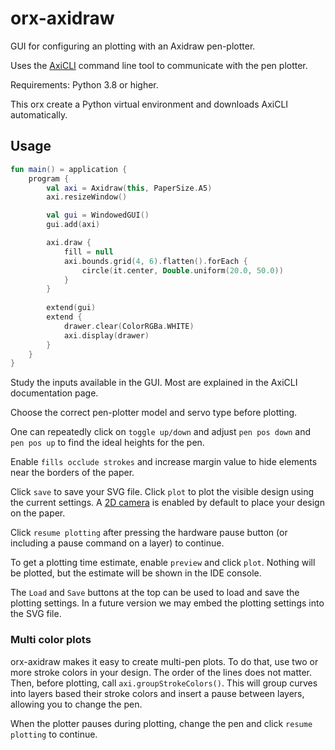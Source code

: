 # orx-axidraw

GUI for configuring an plotting with an Axidraw pen-plotter.

Uses the [AxiCLI](https://axidraw.com/doc/cli_api/#introduction) command line tool 
to communicate with the pen plotter.

Requirements: Python 3.8 or higher.

This orx create a Python virtual environment and downloads AxiCLI automatically. 

## Usage

```kotlin
fun main() = application {
    program {
        val axi = Axidraw(this, PaperSize.A5)
        axi.resizeWindow()

        val gui = WindowedGUI()
        gui.add(axi)

        axi.draw {
            fill = null
            axi.bounds.grid(4, 6).flatten().forEach { 
                circle(it.center, Double.uniform(20.0, 50.0))
            }
        }
        
        extend(gui)
        extend {
            drawer.clear(ColorRGBa.WHITE)
            axi.display(drawer)
        }
    }
}
```

Study the inputs available in the GUI. Most are explained in the AxiCLI documentation page.

Choose the correct pen-plotter model and servo type before plotting.

One can repeatedly click on `toggle up/down` and adjust `pen pos down` and `pen pos up`
to find the ideal heights for the pen.

Enable `fills occlude strokes` and increase margin value to hide elements near 
the borders of the paper.

Click `save` to save your SVG file.
Click `plot` to plot the visible design using the current settings.
A [2D camera](https://guide.openrndr.org/extensions/camera2D.html) is enabled by default 
to place your design on the paper.

Click `resume plotting` after pressing the hardware pause button (or including a pause
command on a layer) to continue.

To get a plotting time estimate, enable `preview` and click `plot`. Nothing will be plotted, but the estimate will be shown in the IDE console.

The `Load` and `Save` buttons at the top can be used to load and save the plotting settings. In a future version we may embed the plotting settings into the SVG file.

### Multi color plots

orx-axidraw makes it easy to create multi-pen plots. To do that, use two or more stroke colors in your design. The order of the lines does not matter. Then, before plotting, call `axi.groupStrokeColors()`. This will group curves into layers based their stroke colors and insert a pause between layers, allowing you to change the pen. 

When the plotter pauses during plotting, change the pen and click `resume plotting` to continue.
